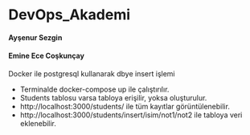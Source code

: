 # DevOps_Akademi
#### Ayşenur Sezgin 
#### Emine Ece Coşkunçay


Docker ile postgresql kullanarak dbye insert işlemi

* Terminalde docker-compose up ile çalıştırılır.
* Students tablosu varsa tabloya erişilir, yoksa oluşturulur.
* http://localhost:3000/students/ ile tüm kayıtlar görüntülenebilir.
* http://localhost:3000/students/insert/isim/not1/not2 ile tabloya veri eklenebilir.
